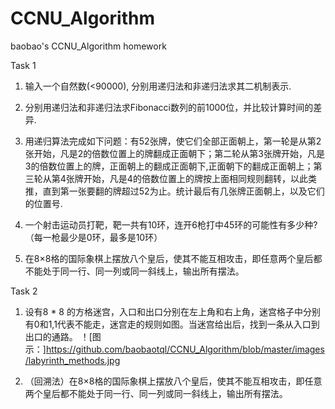 # CCNU_Algorithm
baobao's CCNU_Algorithm homework

Task 1
1.	输入一个自然数(<90000),  分别用递归法和非递归法求其二机制表示.

2.	分别用递归法和非递归法求Fibonacci数列的前1000位，并比较计算时间的差异.

3.	用递归算法完成如下问题：有52张牌，使它们全部正面朝上，第一轮是从第2张开始，凡是2的倍数位置上的牌翻成正面朝下；第二轮从第3张牌开始，凡是3的倍数位置上的牌，正面朝上的翻成正面朝下,正面朝下的翻成正面朝上；第三轮从第4张牌开始，凡是4的倍数位置上的牌按上面相同规则翻转，以此类推，直到第一张要翻的牌超过52为止。统计最后有几张牌正面朝上，以及它们的位置号.

4.	 一个射击运动员打靶，靶一共有10环，连开6枪打中45环的可能性有多少种? （每一枪最少是0环，最多是10环）

5.	 在8×8格的国际象棋上摆放八个皇后，使其不能互相攻击，即任意两个皇后都不能处于同一行、同一列或同一斜线上，输出所有摆法。


Task 2
1.   设有8 * 8 的方格迷宫，入口和出口分别在左上角和右上角，迷宫格子中分别有0和1,1代表不能走，迷宫走的规则如图。当迷宫给出后，找到一条从入口到出口的通路。
！[图示：]https://github.com/baobaotql/CCNU_Algorithm/blob/master/images/labyrinth_methods.jpg

2.   （回溯法）在8×8格的国际象棋上摆放八个皇后，使其不能互相攻击，即任意两个皇后都不能处于同一行、同一列或同一斜线上，输出所有摆法。

